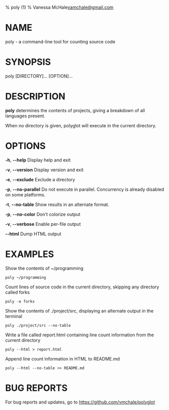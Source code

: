 % poly (1)
% Vanessa McHale<vamchale@gmail.com>

# NAME

poly - a command-line tool for counting source code

# SYNOPSIS

  poly [DIRECTORY]... [OPTION]...

# DESCRIPTION

**poly** determines the contents of projects, giving a breakdown of all
languages present.

When no directory is given, polyglot will execute in the current directory.

# OPTIONS

**-h**, **-\-help** Display help and exit

**-v**, **-\-version** Display version and exit

**-e**, **-\-exclude** Exclude a directory

**-p**, **-\-no-parallel** Do not execute in parallel. Concurrency is already
disabled on some platforms.

**-t**, **-\-no-table** Show results in an alternate format.

**-p**, **-\-no-color** Don't colorize output

**-v**, **-\-verbose** Enable per-file output

**-\-html** Dump HTML output

# EXAMPLES

Show the contents of ~/programming

```
poly ~/programming
```

Count lines of source code in the current directory, skipping any directory called forks

```
poly -e forks
```

Show the contents of ./project/src, displaying an alternate output in the terminal

```
poly ./project/src --no-table
```

Write a file called report.html containing line count information from the
current directory

```
poly --html > report.html
```

Append line count information in HTML to README.md

```
poly --html --no-table >> README.md
```

# BUG REPORTS

For bug reports and updates, go to https://github.com/vmchale/polyglot
